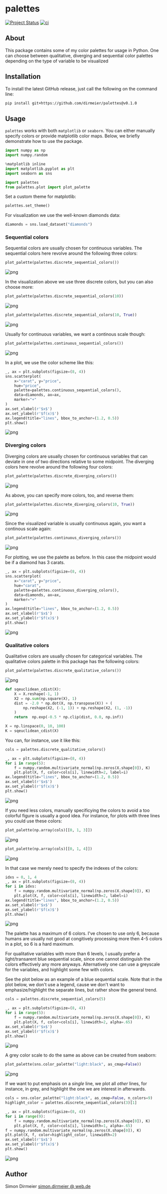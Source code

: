 # palettes

[![Project Status](http://www.repostatus.org/badges/latest/concept.svg)](http://www.repostatus.org/#concept)
[![ci](https://github.com/dirmeier/palettes/workflows/ci/badge.svg)](https://github.com/dirmeier/palettes/actions?query=workflow%3Aci)

## About 
 
This package contains some of my color palettes for usage in Python. One can choose between qualitative, diverging and sequential color palettes depending on the type of variable to be visualized 

## Installation

To install the latest GitHub release, just call the following on the command line:

```bash
pip install git+https://github.com/dirmeier/palettes@v0.1.0
```

## Usage

`palettes` works with both `matplotlib` or `seaborn`. You can either manually specify colors or provide matplotlib color maps. Below, we briefly demonstrate how to use the package.


```python
import numpy as np
import numpy.random

%matplotlib inline
import matplotlib.pyplot as plt
import seaborn as sns

import palettes
from palettes.plot import plot_palette
```

Set a custom theme for matplotlib:


```python
palettes.set_theme()
```

For visualization we use the well-known diamonds data:


```python
diamonds = sns.load_dataset("diamonds")
```

### Sequential colors 

Sequential colors are usually chosen for continuous variables. The sequential colors here revolve around the following three colors:


```python
plot_palette(palettes.discrete_sequential_colors())
```




    
![png](README_files/README_11_0.png)
    



In the visualization above we use three discrete colors, but you can also choose more:


```python
plot_palette(palettes.discrete_sequential_colors(10))
```




    
![png](README_files/README_13_0.png)
    




```python
plot_palette(palettes.discrete_sequential_colors(10, True))
```




    
![png](README_files/README_14_0.png)
    



Usually for continuous variables, we want a continous scale though:


```python
plot_palette(palettes.continuous_sequential_colors())
```




    
![png](README_files/README_16_0.png)
    



In a plot, we use the color scheme like this:


```python
_, ax = plt.subplots(figsize=(8, 4))
sns.scatterplot(
    x="carat", y="price",
    hue="price",
    palette=palettes.continuous_sequential_colors(),
    data=diamonds, ax=ax,
    marker="+"
)
ax.set_xlabel(r'$x$')
ax.set_ylabel(r'$f(x)$')
ax.legend(title="lines", bbox_to_anchor=(1.2, 0.5))
plt.show()
```


    
![png](README_files/README_18_0.png)
    


### Diverging colors 

Diverging colors are usually chosen for continuous variables that can deviate in one of two directions relative to some midpoint. The diverging colors here revolve around the following four colors:


```python
plot_palette(palettes.discrete_diverging_colors())
```




    
![png](README_files/README_20_0.png)
    



As above, you can specify more colors, too, and reverse them:


```python
plot_palette(palettes.discrete_diverging_colors(10, True))
```




    
![png](README_files/README_22_0.png)
    



Since the visualized variable is usually continuous again, you want a continous scale again:


```python
plot_palette(palettes.continuous_diverging_colors())
```




    
![png](README_files/README_24_0.png)
    



For plotting, we use the palette as before. In this case the midpoint would be if a diamond has 3 carats.


```python
_, ax = plt.subplots(figsize=(8, 4))
sns.scatterplot(
    x="carat", y="price",
    hue="carat",
    palette=palettes.continuous_diverging_colors(),
    data=diamonds, ax=ax,
    marker="+"
)
ax.legend(title="lines", bbox_to_anchor=(1.2, 0.5))
ax.set_xlabel(r'$x$')
ax.set_ylabel(r'$f(x)$')
plt.show()
```


    
![png](README_files/README_26_0.png)
    


### Qualitative colors 

Qualitative colors are usually chosen for categorical variables. The qualitative colors palette in this package has the following colors:


```python
plot_palette(palettes.discrete_qualitative_colors())
```




    
![png](README_files/README_28_0.png)
    




```python
def sqeuclidean_cdist(X):
    X = X.reshape(-1, 1)    
    X2 = np.sum(np.square(X), 1)    
    dist = -2.0 * np.dot(X, np.transpose(X)) + (
        np.reshape(X2, (-1, 1)) + np.reshape(X2, (1, -1))
    )
    return  np.exp(-0.5 * np.clip(dist, 0.0, np.inf))

X = np.linspace(0, 10, 100)
K = sqeuclidean_cdist(X)
```

You can, for instance, use it like this:


```python
cols = palettes.discrete_qualitative_colors()

_, ax = plt.subplots(figsize=(8, 4))
for i in range(5):
    f = numpy.random.multivariate_normal(np.zeros(X.shape[0]), K) 
    plt.plot(X, f, color=cols[i], linewidth=2, label=i)
ax.legend(title="lines", bbox_to_anchor=(1.2, 0.5))
ax.set_xlabel(r'$x$')
ax.set_ylabel(r'$f(x)$')
plt.show()
```


    
![png](README_files/README_31_0.png)
    


If you need less colors, manually specificying the colors to avoid a too colorful figure is usually a good idea. For instance, for plots with three lines you could use these colors:


```python
plot_palette(np.array(cols)[[0, 1, 3]])
```




    
![png](README_files/README_33_0.png)
    




```python
plot_palette(np.array(cols)[[0, 1, 4]])
```




    
![png](README_files/README_34_0.png)
    



In that case we merely need to specify the indexes of the colors:


```python
idxs = 0, 1, 4
_, ax = plt.subplots(figsize=(8, 4))
for i in idxs:
    f = numpy.random.multivariate_normal(np.zeros(X.shape[0]), K) 
    plt.plot(X, f, color=cols[i], linewidth=2, label=i)
ax.legend(title="lines", bbox_to_anchor=(1.2, 0.5))
ax.set_xlabel(r'$x$')
ax.set_ylabel(r'$f(x)$')
plt.show()
```


    
![png](README_files/README_36_0.png)
    


The palette has a maximum of 6 colors. I've chosen to use only 6, because humans are usually not good at congitively processing more then 4-5 colors in a plot, so 6 is a hard maximum. 

For qualitative variables with more than 6 levels, I usually prefer a light/transarent blue sequential scale, since one cannot distinguish the colors effectively any more anyways. Alternatively one can use a greyscale for the variables, and highlight some few with colors. 

See the plot below as an example of a blue sequential scale. Note that in the plot below, we don't use a legend, cause we don't want to emphasize/highlight the separate lines, but rather show the general trend.


```python
cols = palettes.discrete_sequential_colors(5)

_, ax = plt.subplots(figsize=(8, 4))
for i in range(5):
    f = numpy.random.multivariate_normal(np.zeros(X.shape[0]), K) 
    plt.plot(X, f, color=cols[i], linewidth=2, alpha=.65)
ax.set_xlabel(r'$x$')
ax.set_ylabel(r'$f(x)$')
plt.show()
```


    
![png](README_files/README_39_0.png)
    


A grey color scale to do the same as above can be created from seaborn:


```python
plot_palette(sns.color_palette("light:black", as_cmap=False))
```




    
![png](README_files/README_41_0.png)
    



If we want to put emphasis on a *single* line, we plot all *other* lines, for instance, in grey, and highlight the one we are interest in afterwards.


```python
cols = sns.color_palette("light:black", as_cmap=False, n_colors=9)
highlight_color = palettes.discrete_sequential_colors(3)[1]

_, ax = plt.subplots(figsize=(8, 4))
for i in range(9):
    f = numpy.random.multivariate_normal(np.zeros(X.shape[0]), K) 
    plt.plot(X, f, color=cols[i], linewidth=1, alpha=.65)
f = numpy.random.multivariate_normal(np.zeros(X.shape[0]), K) 
plt.plot(X, f, color=highlight_color, linewidth=2)
ax.set_xlabel(r'$x$')
ax.set_ylabel(r'$f(x)$')
plt.show()
```


    
![png](README_files/README_43_0.png)
    


## Author

Simon Dirmeier <a href="mailto:simon.dirmeier @ web.de">simon.dirmeier @ web.de</a>
